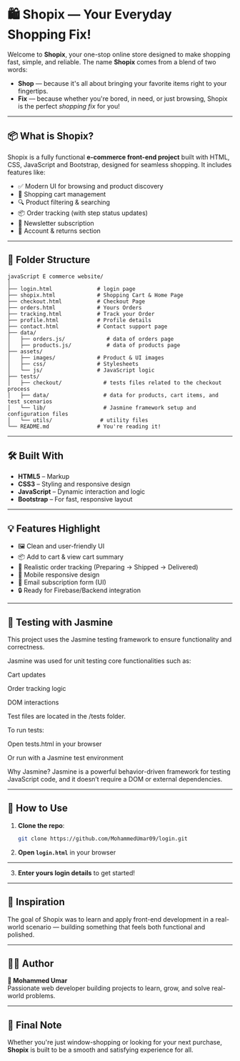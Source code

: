 # 🛍️ Shopix — Your Everyday Shopping Fix!

Welcome to **Shopix**, your one-stop online store designed to make shopping fast, simple, and reliable. The name **Shopix** comes from a blend of two words:

- **Shop** — because it's all about bringing your favorite items right to your fingertips.
- **Fix** — because whether you're bored, in need, or just browsing, Shopix is the perfect *shopping fix* for you!

---

## 📦 What is Shopix?

Shopix is a fully functional **e-commerce front-end project** built with HTML, CSS, JavaScript and Bootstrap, designed for seamless shopping. It includes features like:

- ✅ Modern UI for browsing and product discovery  
- 🛒 Shopping cart management  
- 🔍 Product filtering & searching  
- 📦 Order tracking (with step status updates)  
- 📨 Newsletter subscription  
- 👤 Account & returns section

---

## 📂 Folder Structure

```
javaScript E commerce website/
│
├── login.html              # login page
├── shopix.html             # Shopping Cart & Home Page
├── checkout.html           # Checkout Page
├── orders.html             # Yours Orders
├── tracking.html           # Track your Order
├── profile.html            # Profile details
├── contact.html            # Contact support page
├── data/
│   ├── orders.js/             # data of orders page
│   ├── products.js/           # data of products page
├── assets/
│   ├── images/             # Product & UI images
│   ├── css/                # Stylesheets
│   └── js/                 # JavaScript logic
├── tests/
│   ├── checkout/             # tests files related to the checkout process
│   ├── data/                 # data for products, cart items, and test scenarios  
│   └── lib/                  # Jasmine framework setup and configuration files
│   └── utils/               # utility files
└── README.md               # You're reading it!
```

---

## 🛠️ Built With

- **HTML5** – Markup
- **CSS3** – Styling and responsive design
- **JavaScript** – Dynamic interaction and logic
- **Bootstrap**  – For fast, responsive layout

---

## 💡 Features Highlight

- 🖼️ Clean and user-friendly UI  
- 📦 Add to cart & view cart summary  
- 🚚 Realistic order tracking (Preparing → Shipped → Delivered)  
- 📱 Mobile responsive design  
- 📧 Email subscription form (UI)  
- 🔒 Ready for Firebase/Backend integration

---

## 🧪 Testing with Jasmine

This project uses the Jasmine testing framework to ensure functionality and correctness.


Jasmine was used for unit testing core functionalities such as:

Cart updates

Order tracking logic

DOM interactions

Test files are located in the /tests folder.

To run tests:

Open tests.html in your browser

Or run with a Jasmine test environment

Why Jasmine?
Jasmine is a powerful behavior-driven framework for testing JavaScript code, and it doesn’t require a DOM or external dependencies.

---

## 🔧 How to Use

1. **Clone the repo**:
   ```bash
   git clone https://github.com/MohammedUmar09/login.git
   ```

2. **Open `login.html`** in your browser

---

3. **Enter yours login details** to get started!

---

## 💬 Inspiration

The goal of Shopix was to learn and apply front-end development in a real-world scenario — building something that feels both functional and polished.

---

## 🙋‍♂️ Author

**👤 Mohammed Umar**  
Passionate web developer building projects to learn, grow, and solve real-world problems.

---

## 📌 Final Note

Whether you're just window-shopping or looking for your next purchase, **Shopix** is built to be a smooth and satisfying experience for all.
